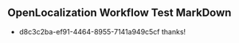 ## OpenLocalization Workflow Test MarkDown
* d8c3c2ba-ef91-4464-8955-7141a949c5cf thanks!

<!--HONumber=Jul16_HO3-->


